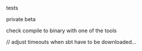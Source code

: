 
tests

private beta

check compile to binary with one of the tools

// adjust timeouts when sbt have to be downloaded...
